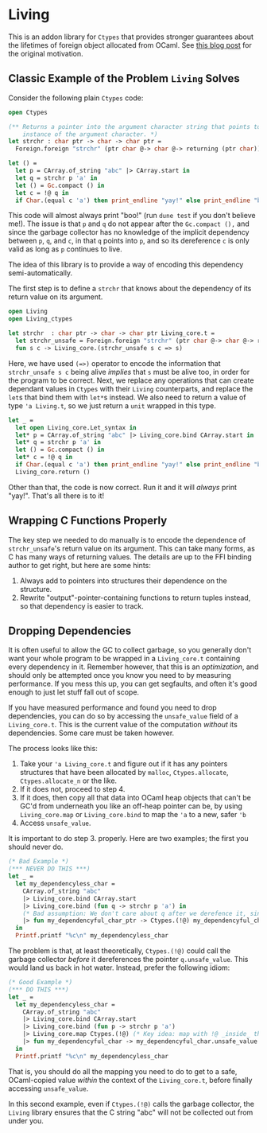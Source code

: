 # Living

This is an addon library for `Ctypes` that provides stronger guarantees about the lifetimes of foreign object allocated from OCaml.  See [this blog post](https://fizzixnerd.com/blog/2024-07-11-a-possibly-safer-interface-to-the-ctypes-ffi/) for the original motivation.

## Classic Example of the Problem `Living` Solves

Consider the following plain `Ctypes` code:

```ocaml
open Ctypes

(** Returns a pointer into the argument character string that points to the first
    instance of the argument character. *)
let strchr : char ptr -> char -> char ptr = 
  Foreign.foreign "strchr" (ptr char @-> char @-> returning (ptr char))

let () =
  let p = CArray.of_string "abc" |> CArray.start in
  let q = strchr p 'a' in
  let () = Gc.compact () in
  let c = !@ q in
  if Char.(equal c 'a') then print_endline "yay!" else print_endline "boo!"
```

This code will almost always print "boo!" (run `dune test` if you don't believe me!).  The issue is that `p` and `q` do not appear after the `Gc.compact (),` and since the garbage collector has no knowledge of the implicit dependency between `p`, `q`, and `c`, in that `q` points into `p`, and so its dereference `c` is only valid as long as `p` continues to live.

The idea of this library is to provide a way of encoding this dependency semi-automatically.

The first step is to define a `strchr` that knows about the dependency of its return value on its argument.

```ocaml
open Living
open Living_ctypes

let strchr  : char ptr -> char -> char ptr Living_core.t = 
  let strchr_unsafe = Foreign.foreign "strchr" (ptr char @-> char @-> returning (ptr char)) in
  fun s c -> Living_core.(strchr_unsafe s c => s)
```

Here, we have used `(=>)` operator to encode the information that `strchr_unsafe s c` being alive _implies_ that `s` must be alive too, in order for the program to be correct.  Next, we replace any operations that can create dependant values in `Ctypes` with their `Living` counterparts, and replace the `let`s that bind them with `let*`s instead.  We also need to return a value of type `'a Living.t`, so we just return a `unit` wrapped in this type.

```ocaml
let _ =
  let open Living_core.Let_syntax in
  let* p = CArray.of_string "abc" |> Living_core.bind CArray.start in
  let* q = strchr p 'a' in
  let () = Gc.compact () in
  let* c = !@ q in
  if Char.(equal c 'a') then print_endline "yay!" else print_endline "boo!"
  Living_core.return ()
```

Other than that, the code is now correct.  Run it and it will _always_ print "yay!".  That's all there is to it!

## Wrapping C Functions Properly

The key step we needed to do manually is to encode the dependence of `strchr_unsafe`'s return value on its argument.  This can take many forms, as C has many ways of returning values.  The details are up to the FFI binding author to get right, but here are some hints:

1. Always add to pointers into structures their dependence on the structure.
2. Rewrite "output"-pointer-containing functions to return tuples instead, so that dependency is easier to track.

## Dropping Dependencies

It is often useful to allow the GC to collect garbage, so you generally don't want your whole program to be wrapped in a `Living_core.t` containing every dependency in it.  Remember however, that this is an _optimization_, and should only be attempted once you know you need to by measuring performance.  If you mess this up, you can get segfaults, and often it's good enough to just let stuff fall out of scope.

If you have measured performance and found you need to drop dependencies, you can do so by accessing the `unsafe_value` field of a `Living_core.t`.  This is the current value of the computation _without_ its dependencies.  Some care must be taken however.

The process looks like this:

1. Take your `'a Living_core.t` and figure out if it has any pointers structures that have been allocated by `malloc`, `Ctypes.allocate`, `Ctypes.allocate_n` or the like.
2. If it does not, proceed to step 4.
3. If it does, then copy all that data into OCaml heap objects that can't be GC'd from underneath you like an off-heap pointer can be, by using `Living_core.map` or `Living_core.bind` to map the `'a` to a new, safer `'b`
4. Access `unsafe_value`.

It is important to do step 3. properly.  Here are two examples; the first you should never do.

```ocaml
(* Bad Example *)
(*** NEVER DO THIS ***)
let _ =
  let my_dependencyless_char =
    CArray.of_string "abc"
    |> Living_core.bind CArray.start
    |> Living_core.bind (fun q -> strchr p 'a') in
    (* Bad assumption: We don't care about q after we derefence it, since the char is copied to OCaml, so we use the non-wrapped version of !@ from base Ctypes on just the value. *)
    |> fun my_dependencyful_char_ptr -> Ctypes.(!@) my_dependencyful_char_ptr.unsafe_value
  in
  Printf.printf "%c\n" my_dependencyless_char
```

The problem is that, at least theoretically, `Ctypes.(!@)` could call the garbage collector _before_ it dereferences the pointer `q.unsafe_value`.  This would land us back in hot water.  Instead, prefer the following idiom:

```ocaml
(* Good Example *)
(*** DO THIS ***)
let _ =
  let my_dependencyless_char =
    CArray.of_string "abc"
    |> Living_core.bind CArray.start
    |> Living_core.bind (fun p -> strchr p 'a')
    |> Living_core.map Ctypes.(!@) (* Key idea: map with !@ _inside_ the Living_core.t context! *)
    |> fun my_dependencyful_char -> my_dependencyful_char.unsafe_value in (* And only then access unsafe_value *)
  in
  Printf.printf "%c\n" my_dependencyless_char
```

That is, you should do all the mapping you need to do to get to a safe, OCaml-copied value _within_ the context of the `Living_core.t`, before finally accessing `unsafe_value`.

In this second example, even if `Ctypes.(!@)` calls the garbage collector, the `Living` library ensures that the C string "abc" will not be collected out from under you.